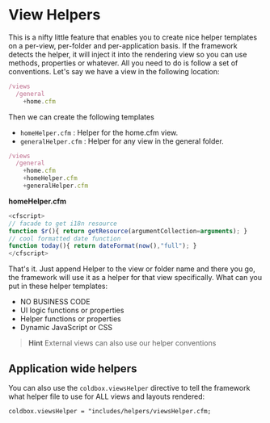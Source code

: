 # View Helpers

This is a nifty little feature that enables you to create nice helper templates on a per-view, per-folder and per-application basis. If the framework detects the helper, it will inject it into the rendering view so you can use methods, properties or whatever. All you need to do is follow a set of conventions. Let's say we have a view in the following location:

```js
/views
  /general
    +home.cfm
```

Then we can create the following templates

* `homeHelper.cfm` : Helper for the home.cfm view.
* `generalHelper.cfm` : Helper for any view in the general folder.


```js
/views
  /general
    +home.cfm
    +homeHelper.cfm
    +generalHelper.cfm
```

**homeHelper.cfm**

```js
<cfscript>
// facade to get i18n resource
function $r(){ return getResource(argumentCollection=arguments); }
// cool formatted date function
function today(){ return dateFormat(now(),"full"); }
</cfscript>
```

That's it. Just append Helper to the view or folder name and there you go, the framework will use it as a helper for that view specifically. What can you put in these helper templates:

* NO BUSINESS CODE
* UI logic functions or properties
* Helper functions or properties
* Dynamic JavaScript or CSS

> **Hint** External views can also use our helper conventions

## Application wide helpers
You can also use the `coldbox.viewsHelper` directive to tell the framework what helper file to use for ALL views and layouts rendered:

```
coldbox.viewsHelper = "includes/helpers/viewsHelper.cfm;
```


